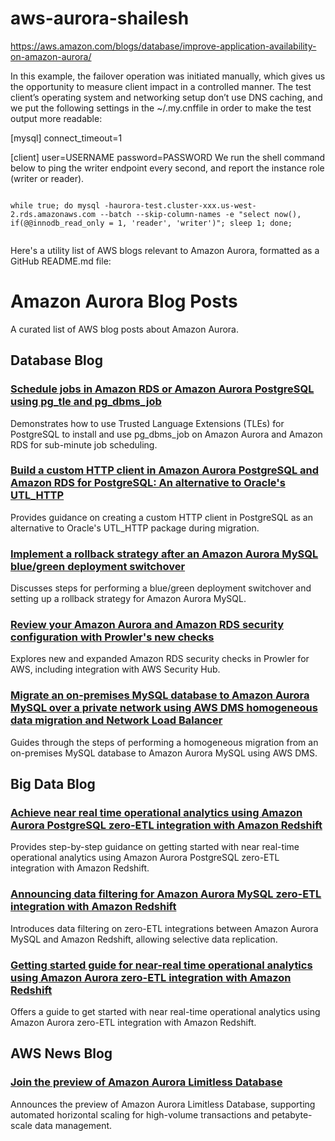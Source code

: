 # aws-aurora-shailesh


https://aws.amazon.com/blogs/database/improve-application-availability-on-amazon-aurora/

In this example, the failover operation was initiated manually, which gives us the opportunity to measure client impact in a controlled manner. The test client’s operating system and networking setup don’t use DNS caching, and we put the following settings in the ~/.my.cnffile in order to make the test output more readable:

[mysql]
connect_timeout=1

[client]
user=USERNAME
password=PASSWORD
We run the shell command below to ping the writer endpoint every second, and report the instance role (writer or reader).

```

while true; do mysql -haurora-test.cluster-xxx.us-west-2.rds.amazonaws.com --batch --skip-column-names -e "select now(), if(@@innodb_read_only = 1, 'reader', 'writer')"; sleep 1; done;


```


Here's a utility list of AWS blogs relevant to Amazon Aurora, formatted as a GitHub README.md file:

# Amazon Aurora Blog Posts

A curated list of AWS blog posts about Amazon Aurora.

## Database Blog

### [Schedule jobs in Amazon RDS or Amazon Aurora PostgreSQL using pg_tle and pg_dbms_job](https://aws.amazon.com/blogs/database/schedule-jobs-in-amazon-rds-or-amazon-aurora-postgresql-using-pg_tle-and-pg_dbms_job/)
Demonstrates how to use Trusted Language Extensions (TLEs) for PostgreSQL to install and use pg_dbms_job on Amazon Aurora and Amazon RDS for sub-minute job scheduling.

### [Build a custom HTTP client in Amazon Aurora PostgreSQL and Amazon RDS for PostgreSQL: An alternative to Oracle's UTL_HTTP](https://aws.amazon.com/blogs/database/build-a-custom-http-client-in-amazon-aurora-postgresql-and-amazon-rds-for-postgresql-an-alternative-to-oracles-utl_http/)
Provides guidance on creating a custom HTTP client in PostgreSQL as an alternative to Oracle's UTL_HTTP package during migration.

### [Implement a rollback strategy after an Amazon Aurora MySQL blue/green deployment switchover](https://aws.amazon.com/blogs/database/implement-a-rollback-strategy-after-an-amazon-aurora-mysql-blue-green-deployment-switchover/)
Discusses steps for performing a blue/green deployment switchover and setting up a rollback strategy for Amazon Aurora MySQL.

### [Review your Amazon Aurora and Amazon RDS security configuration with Prowler's new checks](https://aws.amazon.com/blogs/database/review-your-amazon-aurora-and-amazon-rds-security-configuration-with-prowlers-new-checks/)
Explores new and expanded Amazon RDS security checks in Prowler for AWS, including integration with AWS Security Hub.

### [Migrate an on-premises MySQL database to Amazon Aurora MySQL over a private network using AWS DMS homogeneous data migration and Network Load Balancer](https://aws.amazon.com/blogs/database/migrate-an-on-premises-mysql-database-to-amazon-aurora-mysql-over-a-private-network-using-aws-dms-homogeneous-data-migration-and-network-load-balancer/)
Guides through the steps of performing a homogeneous migration from an on-premises MySQL database to Amazon Aurora MySQL using AWS DMS.

## Big Data Blog

### [Achieve near real time operational analytics using Amazon Aurora PostgreSQL zero-ETL integration with Amazon Redshift](https://aws.amazon.com/blogs/big-data/achieve-near-real-time-operational-analytics-using-amazon-aurora-postgresql-zero-etl-integration-with-amazon-redshift/)
Provides step-by-step guidance on getting started with near real-time operational analytics using Amazon Aurora PostgreSQL zero-ETL integration with Amazon Redshift.

### [Announcing data filtering for Amazon Aurora MySQL zero-ETL integration with Amazon Redshift](https://aws.amazon.com/blogs/big-data/announcing-data-filtering-for-amazon-aurora-mysql-zero-etl-integration-with-amazon-redshift/)
Introduces data filtering on zero-ETL integrations between Amazon Aurora MySQL and Amazon Redshift, allowing selective data replication.

### [Getting started guide for near-real time operational analytics using Amazon Aurora zero-ETL integration with Amazon Redshift](https://aws.amazon.com/blogs/big-data/getting-started-guide-for-near-real-time-operational-analytics-using-amazon-aurora-zero-etl-integration-with-amazon-redshift/)
Offers a guide to get started with near real-time operational analytics using Amazon Aurora zero-ETL integration with Amazon Redshift.

## AWS News Blog

### [Join the preview of Amazon Aurora Limitless Database](https://aws.amazon.com/blogs/aws/join-the-preview-of-amazon-aurora-limitless-database/)
Announces the preview of Amazon Aurora Limitless Database, supporting automated horizontal scaling for high-volume transactions and petabyte-scale data management.


